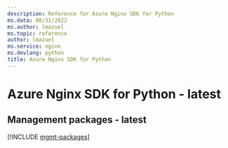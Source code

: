 ```yaml
---
description: Reference for Azure Nginx SDK for Python
ms.data: 08/31/2022
ms.author: lmazuel
ms.topic: reference
author: lmazuel
ms.service: nginx
ms.devlang: python
title: Azure Nginx SDK for Python
---
```

# Azure Nginx SDK for Python - latest

## Management packages - latest
[!INCLUDE [mgmt-packages](nginx-mgmt-index.md)]
